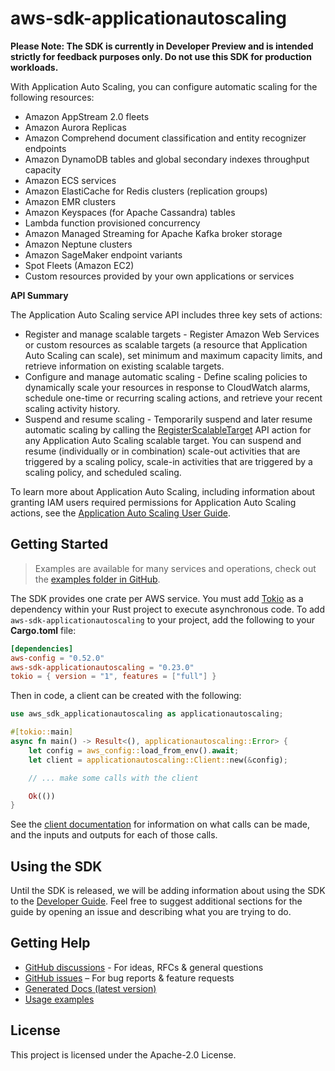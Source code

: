 # aws-sdk-applicationautoscaling

**Please Note: The SDK is currently in Developer Preview and is intended strictly for
feedback purposes only. Do not use this SDK for production workloads.**

With Application Auto Scaling, you can configure automatic scaling for the following resources:
  - Amazon AppStream 2.0 fleets
  - Amazon Aurora Replicas
  - Amazon Comprehend document classification and entity recognizer endpoints
  - Amazon DynamoDB tables and global secondary indexes throughput capacity
  - Amazon ECS services
  - Amazon ElastiCache for Redis clusters (replication groups)
  - Amazon EMR clusters
  - Amazon Keyspaces (for Apache Cassandra) tables
  - Lambda function provisioned concurrency
  - Amazon Managed Streaming for Apache Kafka broker storage
  - Amazon Neptune clusters
  - Amazon SageMaker endpoint variants
  - Spot Fleets (Amazon EC2)
  - Custom resources provided by your own applications or services

__API Summary__

The Application Auto Scaling service API includes three key sets of actions:
  - Register and manage scalable targets - Register Amazon Web Services or custom resources as scalable targets (a resource that Application Auto Scaling can scale), set minimum and maximum capacity limits, and retrieve information on existing scalable targets.
  - Configure and manage automatic scaling - Define scaling policies to dynamically scale your resources in response to CloudWatch alarms, schedule one-time or recurring scaling actions, and retrieve your recent scaling activity history.
  - Suspend and resume scaling - Temporarily suspend and later resume automatic scaling by calling the [RegisterScalableTarget](https://docs.aws.amazon.com/autoscaling/application/APIReference/API_RegisterScalableTarget.html) API action for any Application Auto Scaling scalable target. You can suspend and resume (individually or in combination) scale-out activities that are triggered by a scaling policy, scale-in activities that are triggered by a scaling policy, and scheduled scaling.

To learn more about Application Auto Scaling, including information about granting IAM users required permissions for Application Auto Scaling actions, see the [Application Auto Scaling User Guide](https://docs.aws.amazon.com/autoscaling/application/userguide/what-is-application-auto-scaling.html).

## Getting Started

> Examples are available for many services and operations, check out the
> [examples folder in GitHub](https://github.com/awslabs/aws-sdk-rust/tree/main/examples).

The SDK provides one crate per AWS service. You must add [Tokio](https://crates.io/crates/tokio)
as a dependency within your Rust project to execute asynchronous code. To add `aws-sdk-applicationautoscaling` to
your project, add the following to your **Cargo.toml** file:

```toml
[dependencies]
aws-config = "0.52.0"
aws-sdk-applicationautoscaling = "0.23.0"
tokio = { version = "1", features = ["full"] }
```

Then in code, a client can be created with the following:

```rust
use aws_sdk_applicationautoscaling as applicationautoscaling;

#[tokio::main]
async fn main() -> Result<(), applicationautoscaling::Error> {
    let config = aws_config::load_from_env().await;
    let client = applicationautoscaling::Client::new(&config);

    // ... make some calls with the client

    Ok(())
}
```

See the [client documentation](https://docs.rs/aws-sdk-applicationautoscaling/latest/aws_sdk_applicationautoscaling/client/struct.Client.html)
for information on what calls can be made, and the inputs and outputs for each of those calls.

## Using the SDK

Until the SDK is released, we will be adding information about using the SDK to the
[Developer Guide](https://docs.aws.amazon.com/sdk-for-rust/latest/dg/welcome.html). Feel free to suggest
additional sections for the guide by opening an issue and describing what you are trying to do.

## Getting Help

* [GitHub discussions](https://github.com/awslabs/aws-sdk-rust/discussions) - For ideas, RFCs & general questions
* [GitHub issues](https://github.com/awslabs/aws-sdk-rust/issues/new/choose) – For bug reports & feature requests
* [Generated Docs (latest version)](https://awslabs.github.io/aws-sdk-rust/)
* [Usage examples](https://github.com/awslabs/aws-sdk-rust/tree/main/examples)

## License

This project is licensed under the Apache-2.0 License.

